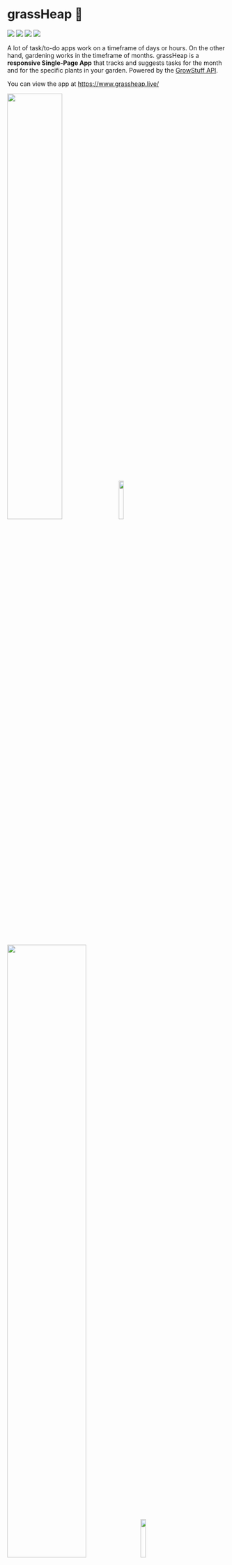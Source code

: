 # grassHeap 🦗

<span>
  <img src="https://camo.githubusercontent.com/f646c3e3c7d4fe15fc5db3cc925df80181948e6b20534a728fe7cc416453f2b5/68747470733a2f2f696d672e736869656c64732e696f2f62616467652f4c616e67756167652d547970657363726970742d3331373843362e7376673f6c6f676f3d74797065736372697074" data-canonical-src="https://img.shields.io/badge/Language-Typescript-3178C6.svg?logo=typescript" style="max-width:100%;">
<img src="https://img.shields.io/badge/Powered%20by-React-5ED3F3.svg?logo=react"/>
<img src="https://img.shields.io/badge/Database-MongoDB-13AA52.svg?logo=mongodb"/>
<img src="https://img.shields.io/badge/Deployment-Live-green.svg?logo=github">
  </span>

A lot of task/to-do apps work on a timeframe of days or hours. On the other hand, gardening works in the timeframe of months. grassHeap is a **responsive Single-Page App**
that tracks and suggests tasks for the month and for the specific plants in your garden. Powered by the <a href="https://github.com/Growstuff/growstuff/wiki/API-Version-0"> GrowStuff API</a>.

You can view the app at https://www.grassheap.live/

<span>

  <img src="https://user-images.githubusercontent.com/78416008/141751379-aadda49f-55aa-446a-9744-434188f6e8d8.png" width=50%>
  <img src="https://user-images.githubusercontent.com/78416008/141751299-6b9be3ff-afac-4a5a-b6d6-8506dd811aaa.png" width=15%>

</span>
<br>
<span>
  <img src="https://user-images.githubusercontent.com/78416008/141751954-f158b601-7f7e-484b-bd2f-6406fe49932a.png" width=60%>
  <img src="https://user-images.githubusercontent.com/78416008/141751667-268e754a-1513-42f3-928a-5c93a8eddc95.png" width=15%>
</span>

## Features

- Displays a random gif based on results of weather API.
- Populates default tasks from database by relevant month and for your garden's plants. These tasks cannot be deleted.
- Pulls a list of plants and further details from the GrowStuff API (https://github.com/Growstuff/growstuff/wiki/API-Version-0).
- Allows you to save custom tasks to database and delete them.
- Works on desktop and mobile.

## ROADMAP

- [x] Styling Location Prompt.
- [x] General App styling.
- [x] Display showing MyPlants.
- [x] User Auth.
- [x] Search functionality.
- [ ] More detailed weather report.

## Running the App Locally

You will need a running instance of mongoDB

- Add a .env file according to .env-example format (you will need a free API key from <a target="_blank" rel="noopener noreferrer" href='https://openweathermap.org/api'>openweather</a> and from <a href='https://developers.giphy.com/docs/api#quick-start-guide' target="_blank" rel="noopener noreferrer" >GIPHY</a>
- Run `npm i` in the server and client folders.
- Run `npm start` in client.
- Run `npm start` in server.

  ( To see the full app, import some default tasks into your mongoDB grassHeap database, tasks collection using https://docs.google.com/spreadsheets/d/1XVkuqPTibBkkK4_KE3KlAV9ufz_iZ7O8Ly-iar14ybE/edit?usp=sharing )

## Contributors

Testing, TypeScript implementation and bug fixes by <a href="https://github.com/CalimeRon">@CalimeRon</a> and <a href="https://github.com/juan-calle/">@juan-calle</a> 🐛
